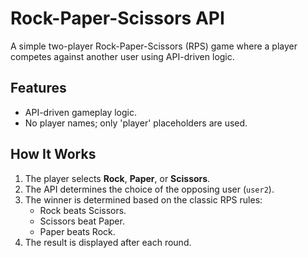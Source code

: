 # Rock-Paper-Scissors API

A simple two-player Rock-Paper-Scissors (RPS) game where a player competes against another user using API-driven logic.

## Features

- API-driven gameplay logic.
- No player names; only 'player' placeholders are used.

## How It Works

1. The player selects **Rock**, **Paper**, or **Scissors**.
2. The API determines the choice of the opposing user (`user2`).
3. The winner is determined based on the classic RPS rules:
   - Rock beats Scissors.
   - Scissors beat Paper.
   - Paper beats Rock.
4. The result is displayed after each round.